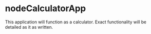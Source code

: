# nodeCalculatorApp

This application will function as a calculator. Exact functionality will be detailed as it as written.